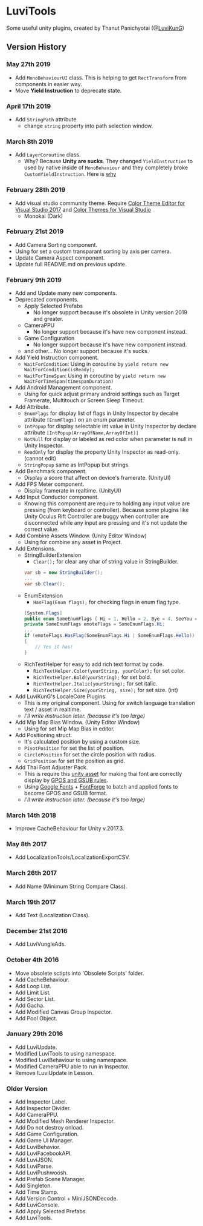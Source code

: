 # LuviTools
Some useful unity plugins, created by Thanut Panichyotai (@[LuviKunG]((https://github.com/LuviKunG)))

## Version History

### May 27th 2019
- Add ```MonoBehaviourUI``` class. This is helping to get ```RectTransform``` from components in easier way.
- Move **Yield Instruction** to deprecate state.

### April 17th 2019
- Add ```StringPath``` attribute.
	- change ```string``` property into path selection window.

### March 8th 2019
- Add ```LayerCoroutine``` class.
	- Why? Because **Unity are sucks**. They changed ```YieldInstruction``` to used by native inside of ```MonoBehaviour``` and they completely broke ```CustomYieldInstruction```. Here is [why](Layer%20Coroutine/readme.md)

### February 28th 2019
- Add visual studio community theme. Require [Color Theme Editor for Visual Studio 2017](https://marketplace.visualstudio.com/items?itemName=VisualStudioPlatformTeam.VisualStudio2017ColorThemeEditor) and [Color Themes for Visual Studio](https://marketplace.visualstudio.com/items?itemName=VisualStudioPlatformTeam.ColorThemesforVisualStudio)
	- Monokai (Dark)

### February 21st 2019
- Add Camera Sorting component.
 - Using for set a custom transparant sorting by axis per camera.
- Update Camera Aspect component.
- Update full README.md on previous update.

### February 9th 2019
- Add and Update many new components.
- Deprecated components.
	- Apply Selected Prefabs
		- No longer support because it's obsolete in Unity version 2019 and greater.
	- CameraPPU
		- No longer support because it's have new component instead.
	- Game Configuration
		- No longer support because it's have new component instead.
	- and other... No longer support because it's sucks.
- Add Yield Instruction component.
	- ```WaitForCondition```: Using in coroutine by ```yield return new WaitForCondition(isReady);```
	- ```WaitForTimeSpan```: Using in coroutine by ```yield return new WaitForTimeSpan(timespanDuration)```
- Add Android Management component.
	- Using for quick adjust primary android settings such as Target Framerate, Multitouch or Screen Sleep Timeout.
- Add Attribute.
	- ```EnumFlags``` for display list of flags in Unity Inspector by decalre attribute ```[EnumFlags]``` on an enum parameter.
	- ```IntPopup``` for display selectable int value in Unity Inspector by declare attribute ```[IntPopup(ArrayOfName,ArrayOfInt)]```
	- ```NotNull``` for display or labeled as red color when parameter is null in Unity Inspector.
	- ```ReadOnly``` for display the property Unity Inspector as read-only. (cannot edit)
	- ```StringPopup``` same as IntPopup but strings.
- Add Benchmark component.
	- Display a score that affect on device's framerate. (UnityUI)
- Add FPS Meter component.
	- Display framerate in realtime. (UnityUI)
- Add Input Conductor component.
	- Knowing this component are require to holding any input value are pressing (from keyboard or controller). Because some plugins like Unity Oculus Rift Controller are buggy when controller are disconnected while any input are pressing and it's not update the correct value.
- Add Combine Assets Window. (Unity Editor Window)
	- Using for combine any asset in Project.
- Add Extensions.
	- StringBuilderExtension
		- ```Clear();``` for clear any char of string value in StringBuilder.
		```csharp
		var sb = new StringBuilder();
		...
		var sb.Clear();
		```
	- EnumExtension
		- ```HasFlag(Enum flags);``` for checking flags in enum flag type.
		```csharp
		[System.Flags]
		public enum SomeEnumFlags { Hi = 1, Hello = 2, Bye = 4, SeeYou = 8 }
		private SomeEnumFlags emoteFlags = SomeEnumFlags.Hi;
		...
		if (emoteFlags.HasFlag(SomeEnumFlags.Hi | SomeEnumFlags.Hello))
		{
			// Yes it has!
		}
		```
	- RichTextHelper for easy to add rich text format by code.
		- ```RichTextHelper.Color(yourString, yourColor);``` for set color.
		- ```RichTextHelper.Bold(yourString);``` for set bold.
		- ```RichTextHelper.Italic(yourString);``` for set italic.
		- ```RichTextHelper.Size(yourString, size);``` for set size. (int)
- Add LuviKunG's LocaleCore Plugins.
	- This is my original component. Using for switch language translation text / asset in realtime.
	- *I'll write instruction later. (because it's too large)*
- Add Mip Map Bias Window. (Unity Editor Window)
	- Using for set Mip Map Bias in editor.
- Add Positioning struct.
	- It's calculated position by using a custom size.
	- ```PivotPosition``` for set the list of position.
	- ```CirclePosition``` for set the circle position with radius.
	- ```GridPosition``` for set the position as grid.
- Add Thai Font Adjuster Pack.
	- This is require this [unity asset](https://unitylist.com/p/ru/Unity3D.Thai-Font-Adjuster) for making thai font are correctly display by [GPOS and GSUB rules](https://docs.microsoft.com/en-us/typography/opentype/spec/gpos).
	- Using [Google Fonts](https://fonts.google.com/) + [FontForge](https://fontforge.github.io/en-US/) to batch and applied fonts to become GPOS and GSUB format.
	- *I'll write instruction later. (because it's too large)*
	
### March 14th 2018
- Improve CacheBehaviour for Unity v.2017.3.

### May 8th 2017
- Add LocalizationTools/LocalizationExportCSV.

### March 26th 2017
- Add Name (Minimum String Compare Class).

### March 19th 2017
- Add Text (Localization Class).

### December 21st 2016
- Add LuviVungleAds.

### October 4th 2016
- Move obsolete sctipts into 'Obsolete Scripts' folder.
- Add CacheBehaviour.
- Add Loop List.
- Add Limit List.
- Add Sector List.
- Add Gacha.
- Add Modified Canvas Group Inspector.
- Add Pool Object.

### January 29th 2016
- Add LuviUpdate.
- Modified LuviTools to using namespace.
- Modified LuviBehaviour to using namespace.
- Modified CameraPPU able to run in Inspector.
- Remove ILuviUpdate in Lesson.

### Older Version
- Add Inspector Label.
- Add Inspector Divider.
- Add CameraPPU.
- Add Modified Mesh Renderer Inspector.
- Add Do not destroy onload.
- Add Game Configuration.
- Add Game UI Manager.
- Add LuviBehavior.
- Add LuviFacebookAPI.
- Add LuviJSON.
- Add LuviParse.
- Add LuviPushwoosh.
- Add Prefab Scene Manager.
- Add Singleton.
- Add Time Stamp.
- Add Version Control + MiniJSONDecode.
- Add LuviConsole.
- Add Apply Selected Prefabs.
- Add LuviTools.